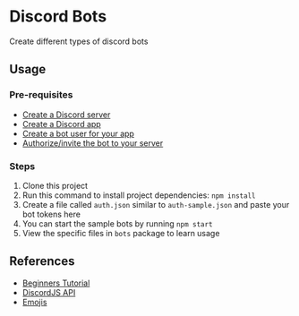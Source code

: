 # Discord Bots

Create different types of discord bots

## Usage

### Pre-requisites
* [Create a Discord server](./docs/pre-requisites)
* [Create a Discord app](./docs/pre-requisites)
* [Create a bot user for your app](./docs/pre-requisites)
* [Authorize/invite the bot to your server](./docs/pre-requisites)

### Steps
1. Clone this project
2. Run this command to install project dependencies: 
`npm install`
3. Create a file called `auth.json` similar to `auth-sample.json` and paste your bot tokens here
4. You can start the sample bots by running `npm start` 
5. View the specific files in `bots` package to learn usage

## References
* [Beginners Tutorial](https://www.devdungeon.com/content/javascript-discord-bot-tutorial)
* [DiscordJS API](https://discord.js.org/#/docs/main/stable/general/welcome)
* [Emojis](https://getemoji.com/)